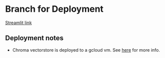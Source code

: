 # Branch for Deployment

[Streamlit link](https://backpacker-companion.streamlit.app)


## Deployment notes

- Chroma vectorstore is deployed to a gcloud vm. See [here](https://docs.trychroma.com/deployment/gcp) for more info.
